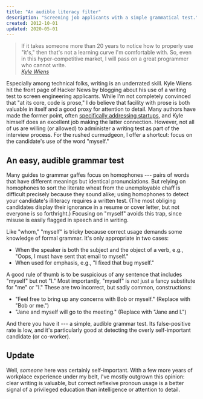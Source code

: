 ```yaml
---
title: "An audible literacy filter"
description: "Screening job applicants with a simple grammatical test."
created: 2012-10-01
updated: 2020-05-01
---
```


> If it takes someone more than 20 years to notice how to properly use "it's,"
> then that's not a learning curve I'm comfortable with. So, even in this
> hyper-competitive market, I will pass on a great programmer who cannot
> write.\
> <cite>[Kyle Wiens](http://blogs.hbr.org/cs/2012/07/i_wont_hire_people_who_use_poo.html)</cite>

Especially among technical folks, writing is an underrated skill. Kyle Wiens
hit the front page of Hacker News by blogging about his use of a writing test
to screen engineering applicants. While I'm not completely convinced that "at
its core, code is prose," I do believe that facility with prose is both
valuable in itself and a good proxy for attention to detail. Many authors have
made the former point, often [specifically addressing startups][rww], and Kyle
himself does an excellent job making the latter connection. However, not all of
us are willing (or allowed) to administer a writing test as part of the
interview process. For the rushed curmudgeon, I offer a shortcut: focus on the
candidate's use of the word "myself."

## An easy, audible grammar test

Many guides to grammar gaffes focus on homophones --- pairs of words that
have different meanings but identical pronunciations.  But relying on
homophones to sort the literate wheat from the unemployable chaff is difficult
precisely because they sound alike; using homophones to detect your candidate's
illiteracy requires a written test.  (The most obliging candidates display
their ignorance in a resume or cover letter, but not everyone is so
forthright.) Focusing on "myself" avoids this trap, since misuse is easily
flagged in speech and in writing.

Like "whom," "myself" is tricky because correct usage demands some knowledge of
formal grammar. It's only appropriate in two cases:

* When the speaker is both the subject and the object of a verb, e.g., "Oops, I must have
  sent that email to myself."
* When used for emphasis, e.g., "I fixed that bug myself."

A good rule of thumb is to be suspicious of any sentence that includes "myself"
but not "I." Most importantly, "myself" is *not* just a fancy substitute for "me" or
"I." These are two incorrect, but sadly common, constructions:

* "Feel free to bring up any concerns with Bob or myself." (Replace with "Bob
  or me.")
* "Jane and myself will go to the meeting." (Replace with "Jane and I.")

And there you have it --- a simple, audible grammar test. Its
false-positive rate is low, and it's particularly good at detecting the overly
self-important candidate (or co-worker).

## Update

Well, *someone* here was certainly self-important. With a few more years of
workplace experience under my belt, I've mostly outgrown this opinion: clear
writing is valuable, but correct reflexive pronoun usage is a better signal of
a privileged education than intelligence or attention to detail.

[economist]: http://www.economist.com/blogs/johnson/2012/07/language-and-computers
[rww]: https://readwrite.com/2012/04/16/the-dirty-dozen-grammatical-er/
